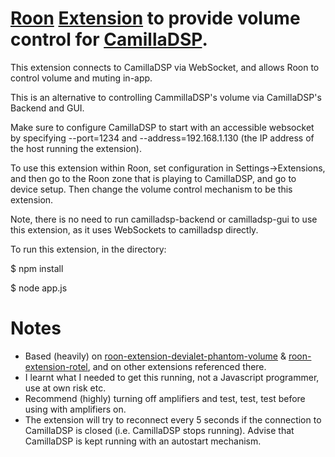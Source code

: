 # [Roon](https://roonlabs.com) [Extension](node-roon-api) to provide volume control for [CamillaDSP](https://github.com/HEnquist/camilladsp).

This extension connects to CamillaDSP via WebSocket, and allows Roon to control volume and muting in-app.

This is an alternative to controlling CammillaDSP's volume via CamillaDSP's Backend and GUI.

Make sure to configure CamillaDSP to start with an accessible websocket by specifying --port=1234 and --address=192.168.1.130 (the IP address of the host running the extension). 

To use this extension within Roon, set configuration in Settings->Extensions, and then go to the Roon zone that is playing to CamillaDSP, and go to device setup. Then change the volume control mechanism to be this extension.

Note, there is no need to run camilladsp-backend or camilladsp-gui to use this extension, as it uses WebSockets to camilladsp directly.

To run this extension, in the directory:

$ npm install

$ node app.js

# Notes

* Based (heavily) on [roon-extension-devialet-phantom-volume](https://github.com/RoonLabs/roon-extension-devialet-phantom-volume) & [roon-extension-rotel](https://github.com/bsc101/roon-extension-rotel), and on other extensions referenced there.
* I learnt what I needed to get this running, not a Javascript programmer, use at own risk etc.
* Recommend (highly) turning off amplifiers and test, test, test before using with amplifiers on.
* The extension will try to reconnect every 5 seconds if the connection to CamillaDSP is closed (i.e. CamillaDSP stops running). Advise that CamillaDSP is kept running with an autostart mechanism.
